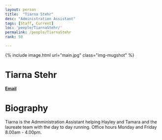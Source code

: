 ```yaml
---
layout: person
title:  "Tiarna Stehr"
desc: "Administration Assistant"
tags: [Staff, Current]
loc: 'people/TiarnaStehr/'
permalink: /people/TiarnaStehr
rank: 50

---
```

 
{% include image.html url="main.jpg" class="img-mugshot" %}
<div class="text-center" markdown="1">

# Tiarna Stehr
[**Email**](mailto:t.stehr@uq.edu.au)
</div>
 
# Biography

Tiarna is the Admministration Assistant helping Hayley and Tamara and the laureate team with the day to day running. 
Office hours Monday and Friday 8.00am - 4.00pm.
